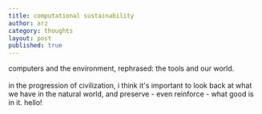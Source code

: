 ```yaml
---
title: computational sustainability
author: arz
category: thoughts
layout: post
published: true
---
```


computers and the environment, rephrased: the tools and our world.\
\
in the progression of civilization, i think it's important to look back at what we have in the natural world, and preserve - even reinforce - what good is in it. hello!